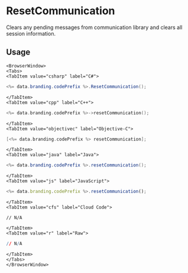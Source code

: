# ResetCommunication

Clears any pending messages from communication library and clears all session information.

## Usage

```mdx-code-block
<BrowserWindow>
<Tabs>
<TabItem value="csharp" label="C#">
```

```csharp
<%= data.branding.codePrefix %>.ResetCommunication();
```

```mdx-code-block
</TabItem>
<TabItem value="cpp" label="C++">
```

```cpp
<%= data.branding.codePrefix %>->resetCommunication();
```

```mdx-code-block
</TabItem>
<TabItem value="objectivec" label="Objective-C">
```

```objectivec
[<%= data.branding.codePrefix %> resetCommunication];
```

```mdx-code-block
</TabItem>
<TabItem value="java" label="Java">
```

```java
<%= data.branding.codePrefix %>.resetCommunication();
```

```mdx-code-block
</TabItem>
<TabItem value="js" label="JavaScript">
```

```javascript
<%= data.branding.codePrefix %>.resetCommunication();
```

```mdx-code-block
</TabItem>
<TabItem value="cfs" label="Cloud Code">
```

```cfscript
// N/A
```

```mdx-code-block
</TabItem>
<TabItem value="r" label="Raw">
```

```r
// N/A
```

```mdx-code-block
</TabItem>
</Tabs>
</BrowserWindow>
```
